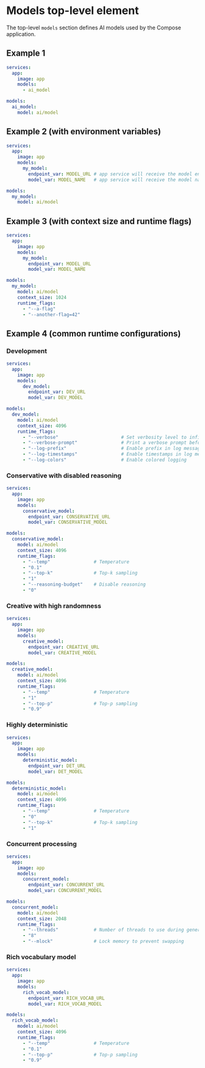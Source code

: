 # Models top-level element

The top-level `models` section defines AI models used by the Compose application.

## Example 1

```yaml
services:
  app:
    image: app
    models:
      - ai_model

models:
  ai_model:
    model: ai/model
```

## Example 2 (with environment variables)

```yaml
services:
  app:
    image: app
    models:
      my_model:
        endpoint_var: MODEL_URL # app service will receive the model endpoint from this environment variable
        model_var: MODEL_NAME   # app service will receive the model name from this environment variable

models:
  my_model:
    model: ai/model    
```

## Example 3 (with context size and runtime flags)

```yaml
services:
  app:
    image: app
    models:
      my_model:
        endpoint_var: MODEL_URL
        model_var: MODEL_NAME

models:
  my_model:
    model: ai/model
    context_size: 1024
    runtime_flags:
      - "--a-flag"
      - "--another-flag=42"
```

## Example 4 (common runtime configurations)

### Development

```yaml
services:
  app:
    image: app
    models:
      dev_model:
        endpoint_var: DEV_URL
        model_var: DEV_MODEL

models:
  dev_model:
    model: ai/model
    context_size: 4096
    runtime_flags:
      - "--verbose"                       # Set verbosity level to infinity
      - "--verbose-prompt"                # Print a verbose prompt before generation
      - "--log-prefix"                    # Enable prefix in log messages
      - "--log-timestamps"                # Enable timestamps in log messages
      - "--log-colors"                    # Enable colored logging
```

### Conservative with disabled reasoning

```yaml
services:
  app:
    image: app
    models:
      conservative_model:
        endpoint_var: CONSERVATIVE_URL
        model_var: CONSERVATIVE_MODEL

models:
  conservative_model:
    model: ai/model
    context_size: 4096
    runtime_flags:      
      - "--temp"                # Temperature
      - "0.1"
      - "--top-k"               # Top-k sampling
      - "1"
      - "--reasoning-budget"    # Disable reasoning
      - "0"
```

### Creative with high randomness

```yaml
services:
  app:
    image: app
    models:
      creative_model:
        endpoint_var: CREATIVE_URL
        model_var: CREATIVE_MODEL

models:
  creative_model:
    model: ai/model
    context_size: 4096
    runtime_flags:      
      - "--temp"                # Temperature
      - "1"
      - "--top-p"               # Top-p sampling
      - "0.9"
```

### Highly deterministic

```yaml
services:
  app:
    image: app
    models:
      deterministic_model:
        endpoint_var: DET_URL
        model_var: DET_MODEL

models:
  deterministic_model:
    model: ai/model
    context_size: 4096
    runtime_flags:
      - "--temp"                # Temperature
      - "0"
      - "--top-k"               # Top-k sampling
      - "1"
```

### Concurrent processing

```yaml
services:
  app:
    image: app
    models:
      concurrent_model:
        endpoint_var: CONCURRENT_URL
        model_var: CONCURRENT_MODEL

models:
  concurrent_model:
    model: ai/model
    context_size: 2048
    runtime_flags:      
      - "--threads"             # Number of threads to use during generation
      - "8"      
      - "--mlock"               # Lock memory to prevent swapping
```

### Rich vocabulary model

```yaml
services:
  app:
    image: app
    models:
      rich_vocab_model:
        endpoint_var: RICH_VOCAB_URL
        model_var: RICH_VOCAB_MODEL

models:
  rich_vocab_model:
    model: ai/model
    context_size: 4096
    runtime_flags:
      - "--temp"                # Temperature
      - "0.1"
      - "--top-p"               # Top-p sampling
      - "0.9"
```
